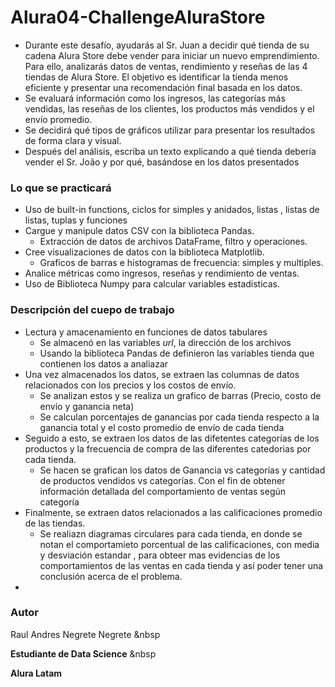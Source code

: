 # Alura04-ChallengeAluraStore

- Durante este desafío, ayudarás al Sr. Juan a decidir qué tienda de su cadena Alura Store debe vender para iniciar un nuevo emprendimiento. Para ello, analizarás datos de ventas, rendimiento y reseñas de las 4 tiendas de Alura Store. El objetivo es identificar la tienda menos eficiente y presentar una recomendación final basada en los datos. 
- Se evaluará información como los ingresos, las categorías más vendidas, las reseñas de los clientes, los productos más vendidos y el envío promedio.
- Se decidirá  qué tipos de gráficos utilizar para presentar los resultados de forma clara y visual.
- Después del análisis, escriba un texto explicando a qué tienda debería vender el Sr. João y por qué, basándose en los datos presentados

### Lo que se practicará

- Uso de built-in functions, ciclos for simples y anidados, listas , listas de listas, tuplas y funciones
- Cargue y manipule datos CSV con la biblioteca Pandas.
  - Extracción de datos de archivos DataFrame, filtro y operaciones.
- Cree visualizaciones de datos con la biblioteca Matplotlib.
  - Graficos de barras e histogramas de frecuencia: simples y multiples.
- Analice métricas como ingresos, reseñas y rendimiento de ventas.
- Uso de Biblioteca Numpy para calcular variables estadisticas.

### Descripción del cuepo de trabajo
- Lectura y amacenamiento en funciones de datos tabulares
  - Se almacenó en  las variables *url*, la dirección de los archivos
  - Usando la biblioteca Pandas de definieron las variables tienda que contienen los datos a analiazar
- Una vez almacenados los datos, se extraen las columnas de datos relacionados con los precios y los costos de envío.
  - Se analizan estos y se realiza un grafico de barras (Precio, costo de envío y ganancia neta)
  - Se calculan porcentajes de ganancias por cada tienda respecto a la ganancia total y el costo promedio de envío de cada tienda 
- Seguido a esto, se extraen los datos de las difetentes categorías de los productos y la frecuencia de compra de las diferentes catedorias por cada tienda.
  - Se hacen se grafican los datos de Ganancia vs categorías y cantidad de productos vendidos vs categorías. Con el fin de obtener información detallada del comportamiento de ventas según categoría
- Finalmente, se extraen datos relacionados a las calificaciones promedio de las tiendas.
  - Se realiazn diagramas circulares para cada tienda, en donde se notan el comportamieto porcentual de las calificaciones, con media y desviación estandar , para obteer mas evidencias de los comportamientos de las ventas en cada tienda y así poder tener una conclusión acerca de el problema.
- 

### Autor

Raul Andres Negrete Negrete
&nbsp

**Estudiante de Data Science**
&nbsp

**Alura Latam**
